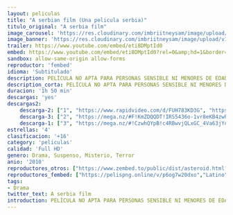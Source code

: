 ```yaml
---
layout: peliculas
title: "A serbian film (Una pelicula serbia)"
titulo_original: "A serbia film"
image_carousel: 'https://res.cloudinary.com/imbriitneysam/image/upload/v1557708694/servia-poster-min.jpg'
image_banner: 'https://res.cloudinary.com/imbriitneysam/image/upload/v1557708694/servia-banner-min.jpg'
trailer: https://www.youtube.com/embed/eti8DMptId0
embed: https://www.youtube.com/embed/eti8DMptId0?rel=0&amp;hd=1&border=0&wmode=opaque&enablejsapi=1&modestbranding=1&controls=1&showinfo=1
sandbox: allow-same-origin allow-forms
reproductor: 'fembed'
idioma: 'Subtitulado'
description: PELÍCULA NO APTA PARA PERSONAS SENSIBLE NI MENORES DE EDAD. Milo, una estrella del porno ya retirada que vive con su mujer y su hijo, está pasando por apuros económicos. Una cita con una antigua compañera de rodaje, la pornostar Layla, le presenta la oportunidad de trabajar con un tipo llamado Vukmir en su nueva película de porno experimental. Milos acaba aceptando sin saber exactamente lo que va a rodar y acaba sumergido en una tormenta de depravación violencia, snuff, pedofilia, y drogas que lo dejan en un abismo de locura… También conocido como una pelicula serbia.
description_corta: PELÍCULA NO APTA PARA PERSONAS SENSIBLE NI MENORES DE EDAD. Milo, una estrella del porno ya retirada que vive con su mujer y su hijo, está pasando por apuros económicos. Una cita con una antigua compañera de rodaje, la pornostar...
duracion: '1h 50 min'
descargas: 'yes'
descargas2:
    descarga-2: ["1", "https://www.rapidvideo.com/d/FUH783KD3G", "https://www.google.com/s2/favicons?domain=www.rapidvideo.com","RapidVideo","https://res.cloudinary.com/imbriitneysam/image/upload/v1541473684/mexico.png", "Subtitulado", "Full HD"]
    descarga-3: ["2", "https://mega.nz/#F!KmZDQQDT!IRS5436o-1vr8eKB4zwhag", "https://www.google.com/s2/favicons?domain=mega.nz","Mega","https://res.cloudinary.com/imbriitneysam/image/upload/v1541473684/mexico.png", "Latino", "Full HD"]
    descarga-1: ["3", "https://mega.nz/#!CzwhQYpB!c4RBwvjQLxGC_4Va63jYqmtfDRYK1ASW4Jq68O6n_oM", "https://www.google.com/s2/favicons?domain=mega.nz","Mega","https://res.cloudinary.com/imbriitneysam/image/upload/v1541473684/mexico.png", "Latino", "Full HD"]
estrellas: '4'
clasificacion: '+16'
category: 'peliculas'
calidad: 'Full HD'
genero: Drama, Suspenso, Misterio, Terror
anio: '2010'
reproductores_otros: ["https://www.zembed.to/public/dist/asteroid.html?id=b8fc80c1d9f30185e1eff9f2ef6aad72&title=A%20Serbian%20Film","Latino","https://gdriveplayer.io/embed2.php?link=L2RilAyoAj0InNyOlxeW%252BQsq6%252F4quo27LuhfhzGLYcqr%252BxJA1Q1O%252Fjp8ow2FloZXRIB3Ze%252BVmdpVZkpsayR%252Fp7Q3U19Zzaznz%252BcGGo8jqpVG%252Bmma7L6E6m%252BZ7nzoKWhZUbGH2k0prledEjthX8KRyEwmyzf14PtoARt5cbNxs8%252FhINvZ%252F20%252Bqg%252BuMzdSviSsA%253D","Latino","https://movcloud.net/embed/zk-_H3HT5L6m","Latino"]
reproductores_fembed: ["https://pelispng.online/v/p6og7w20dxo","Latino"]
tags:
- Drama
twitter_text: A serbia film
introduction: PELÍCULA NO APTA PARA PERSONAS SENSIBLE NI MENORES DE EDAD. Milo, una estrella del porno ya retirada que vive con su mujer y su hijo, está pasando por apuros económicos. Una cita con una antigua compañera de rodaje, la pornostar...
---
```



 







